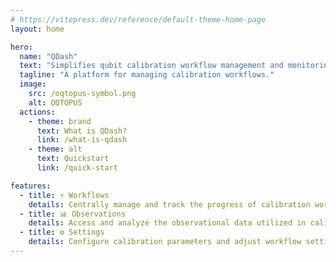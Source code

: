 ```yaml
---
# https://vitepress.dev/reference/default-theme-home-page
layout: home

hero:
  name: "QDash"
  text: "Simplifies qubit calibration workflow management and monitoring."
  tagline: "A platform for managing calibration workflows."
  image:
    src: /oqtopus-symbol.png
    alt: OQTOPUS
  actions:
    - theme: brand
      text: What is QDash?
      link: /what-is-qdash
    - theme: alt
      text: Quickstart
      link: /quick-start

features:
  - title: ⚡ Workflows
    details: Centrally manage and track the progress of calibration workflows, from creation to completion.
  - title: 📊 Observations
    details: Access and analyze the observational data utilized in calibration processes, ensuring transparency and insight.
  - title: ⚙️ Settings
    details: Configure calibration parameters and adjust workflow settings to meet specific requirements seamlessly.
---
```

